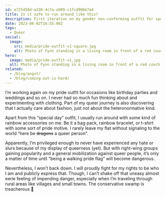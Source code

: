 ```yaml
---
id: e725458d-a338-4c7a-a909-c1fcd90bb7a4
title: Is it safe to run around like this?
description: First iteration on my gender non-conforming outfit for special occasions.
date: 2023-06-02T16:55:00Z
tags:
  - Queer
social:
  image:
    src: media/pride-outfit-v1-square.jpg
    alt: Photo of Fynn standing in a living room in front of a red couch with a Blåhaj plush shark. They wear a dark red and black checkered shirt, a dark gray skirt, and black tights. They look to their right out of a window and their right knee is slightly angled upwards.
hero:
  image: media/pride-outfit-v1.jpg
  alt: Photo of Fynn standing in a living room in front of a red couch with a Blåhaj plush shark. They wear a dark red and black checkered shirt, a dark gray skirt, black tights, and rainbow pride flag colored sneakers. They look to their right out of a window and their right knee is slightly angled upwards.
related:
  - /blog/angst/
  - /blog/coming-out-is-hard/
---
```


I’m working again on my pride outfit for occasions like birthday parties and weddings and so on. I never had so much fun thinking about and experimenting with clothing. Part of my queer journey is also discovering that I actually care about fashion, just not about the heteronormative kind.

Apart from this “special day” outfit, I usually run around with some kind of rainbow accessories on me. Be it a bag pack, rainbow bracelet, or t-shirt with some sort of pride motive. I rarely leave my flat without signaling to the world “here be ~~dragons~~ a queer person”.

Apparently, I’m privileged enough to never have experienced any hate or slurs because of my display of queerness (yet). But with right-wing groups gaining popularity and a general mobilization against queer people, it’s only a matter of time until “being a walking pride flag” will become dangerous.

Nevertheless, I won’t back down. I will proudly fight for my rights to be who I am and publicly express that. Though, I can’t shake off that uneasy almost eerie feeling of impending danger, especially when I’m traveling through rural areas like villages and small towns. The conservative swamp is treacherous 🐊
